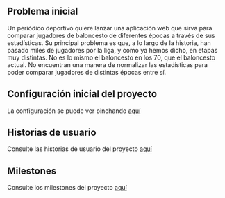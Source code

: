 ## Problema inicial
Un periódico deportivo quiere lanzar una aplicación web que sirva para comparar jugadores de baloncesto de diferentes épocas a través de sus estadísticas. Su principal problema es que, a lo largo de la historia, han pasado miles de jugadores por la liga, y como ya hemos dicho, en etapas muy distintas. No es lo mismo el baloncesto en los 70, que el baloncesto actual. No encuentran una manera de normalizar las estadísticas para poder comparar jugadores de distintas épocas entre sí.

## Configuración inicial del proyecto
La configuración se puede ver pinchando [aquí](/doc/config.md)

## Historias de usuario
Consulte las historias de usuario del proyecto [aquí](/doc/historias_usuario.md)

## Milestones
Consulte los milestones del proyecto [aquí](/doc/milestones.md)